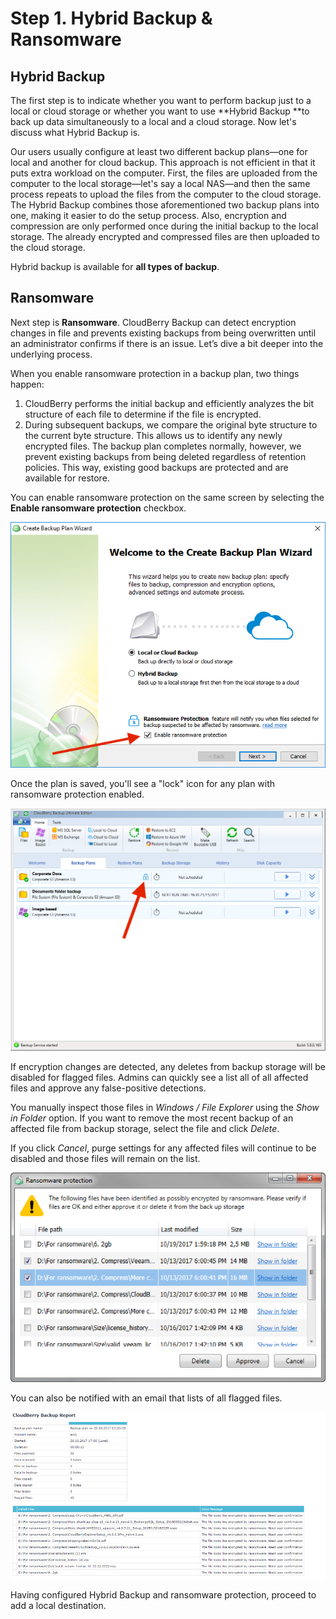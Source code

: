 # Step 1. Hybrid Backup & Ransomware

## Hybrid Backup

The first step is to indicate whether you want to perform backup just to a local or cloud storage or whether you want to use **Hybrid Backup **to back up data simultaneously to a local and a cloud storage. Now let's discuss what Hybrid Backup is.

Our users usually configure at least two different backup plans—one for local and another for cloud backup. This approach is not  efficient in that it puts extra workload on the computer. First, the files are uploaded from the computer to the local storage—let's say a local NAS—and then the same process repeats to upload the files from the computer to the cloud storage. The Hybrid Backup combines those aforementioned two backup plans into one, making it easier to do the setup process. Also, encryption and compression are only performed once during the initial backup to the local storage. The already encrypted and compressed files are then uploaded to the cloud storage.

Hybrid backup is available for **all types of backup**.

## Ransomware

Next step is **Ransomware**. CloudBerry Backup can detect encryption changes in file and prevents existing backups from being overwritten until an administrator confirms if there is an issue. Let’s dive a bit deeper into the underlying process.

When you enable ransomware protection in a backup plan, two things happen:

1. CloudBerry performs the initial backup and efficiently analyzes the bit structure of each file to determine if the file is encrypted.
2. During subsequent backups, we compare the original byte structure to the current byte structure. This allows us to identify any newly encrypted files. The backup plan completes normally, however, we prevent existing backups from being deleted regardless of retention policies. This way, existing good backups are protected and are available for restore. 

You can enable ransomware protection on the same screen by selecting the **Enable ransomware protection** checkbox.

![](../../../../.gitbook/assets/image-19.png)

Once the plan is saved, you'll see a "lock" icon for any plan with ransomware protection enabled.

![](../../../../.gitbook/assets/image-25.png)

If encryption changes are detected, any deletes from backup storage will be disabled for flagged files. Admins can quickly see a list all of all affected files and approve any false-positive detections.

You manually inspect those files in _Windows / File Explorer_ using the _Show in Folder_ option. If you want to remove the most recent backup of an affected file from backup storage, select the file and click _Delete_.

If you click _Cancel_, purge settings for any affected files will continue to be disabled and those files will remain on the list.

![](../../../../.gitbook/assets/image-41.png)

You can also be notified with an email that lists of all flagged files.

![](../../../../.gitbook/assets/image-67.png)

Having configured Hybrid Backup and ransomware protection, proceed to add a local destination.

